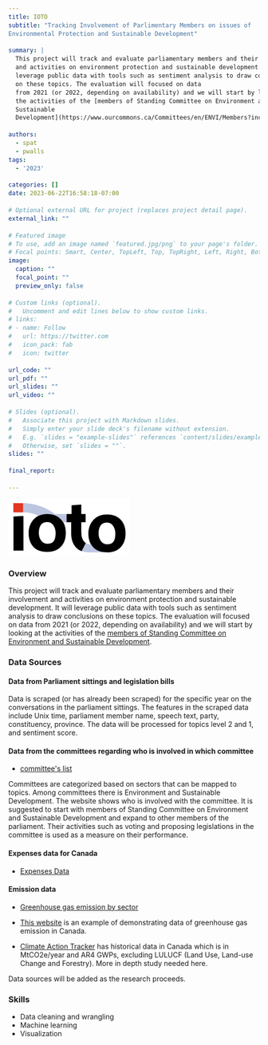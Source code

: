 ```yaml
---
title: IOTO
subtitle: "Tracking Involvement of Parlimentary Members on issues of
Environmental Protection and Sustainable Development"

summary: |
  This project will track and evaluate parliamentary members and their involvement
  and activities on environment protection and sustainable development. It will
  leverage public data with tools such as sentiment analysis to draw conclusions
  on these topics. The evaluation will focused on data
  from 2021 (or 2022, depending on availability) and we will start by looking at
  the activities of the [members of Standing Committee on Environment and
  Sustainable
  Development](https://www.ourcommons.ca/Committees/en/ENVI/Members?includeAssociates=True#AssociateMembers).
  
authors:
  - spat
  - pwalls
tags:
  - '2023'

categories: []
date: 2023-06-22T16:58:18-07:00

# Optional external URL for project (replaces project detail page).
external_link: ""

# Featured image
# To use, add an image named `featured.jpg/png` to your page's folder.
# Focal points: Smart, Center, TopLeft, Top, TopRight, Left, Right, BottomLeft, Bottom, BottomRight.
image:
  caption: ""
  focal_point: ""
  preview_only: false

# Custom links (optional).
#   Uncomment and edit lines below to show custom links.
# links:
# - name: Follow
#   url: https://twitter.com
#   icon_pack: fab
#   icon: twitter

url_code: ""
url_pdf: ""
url_slides: ""
url_video: ""

# Slides (optional).
#   Associate this project with Markdown slides.
#   Simply enter your slide deck's filename without extension.
#   E.g. `slides = "example-slides"` references `content/slides/example-slides.md`.
#   Otherwise, set `slides = ""`.
slides: ""

final_report:

---
```

![](IOTOLogo.png)

### Overview
This project will track and evaluate parliamentary members and their involvement
and activities on environment protection and sustainable development. It will
leverage public data with tools such as sentiment analysis to draw conclusions
on these topics. The evaluation will focused on data
from 2021 (or 2022, depending on availability) and we will start by looking at
the activities of the [members of Standing Committee on Environment and
Sustainable
Development](https://www.ourcommons.ca/Committees/en/ENVI/Members?includeAssociates=True#AssociateMembers).

### Data Sources
#### Data from Parliament sittings and legislation bills
Data is scraped (or has already been scraped) for the specific year on the
conversations in the parliament sittings. The features in the scraped data
include Unix time, parliament member name, speech text, party, constituency,
province. The data will be processed for topics level 2 and 1, and sentiment
score.
  
#### Data from the committees regarding who is involved in which committee 
  - [committee's list](https://www.ourcommons.ca/Committees/en/List)

Committees are categorized based on sectors that can be mapped to topics.
Among committees there is Environment and Sustainable Development. The website
shows who is involved with the committee. It is suggested to start with
members of Standing Committee on Environment and Sustainable Development and
expand to other members of the parliament. Their activities such as voting and
proposing legislations in the committee is used as a measure on their
performance.

#### Expenses data for Canada
  * [Expenses
    Data](https://www150.statcan.gc.ca/n1/daily-quotidien/221125/cg-a001-eng.htm)


#### Emission data 
  * [Greenhouse gas emission by
    sector](https://www.statista.com/statistics/503526/greenhouse-gas-emissions-share-in-canada-by-economic-sector/)

  * [This
    website](https://prairieclimatecentre.ca/2018/03/where-do-canadas-greenhouse-gas-emissions-come-from/)
    is an example of demonstrating data of greenhouse gas emission in Canada. 
  * [Climate Action Tracker](https://climateactiontracker.org/countries/canada/)
    has historical data in Canada which is in MtCO2e/year and AR4 GWPs,
    excluding LULUCF (Land Use, Land-use Change and Forestry). More in depth
    study needed here.

Data sources will be added as the research proceeds.

### Skills
  - Data cleaning and wrangling
  - Machine learning
  - Visualization

